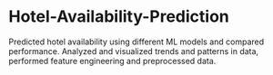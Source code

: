 # Hotel-Availability-Prediction

Predicted hotel availability using different ML models and compared performance. Analyzed and visualized trends and patterns in data, performed feature engineering and preprocessed data.
